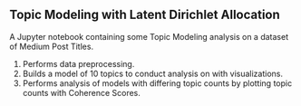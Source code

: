 ## Topic Modeling with Latent Dirichlet Allocation

A Jupyter notebook containing some Topic Modeling analysis on a dataset of Medium Post Titles. 

1. Performs data preprocessing.
2. Builds a model of 10 topics to conduct analysis on with visualizations.
3. Performs analysis of models with differing topic counts by plotting topic counts with Coherence Scores.

